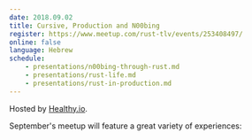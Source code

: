 ```yaml
---
date: 2018.09.02
title: Cursive, Production and N00bing
register: https://www.meetup.com/rust-tlv/events/253408497/
online: false
language: Hebrew
schedule:
    - presentations/n00bing-through-rust.md
    - presentations/rust-life.md
    - presentations/rust-in-production.md
---
```


Hosted by [Healthy.io](https://healthy.io/).

September's meetup will feature a great variety of experiences:


